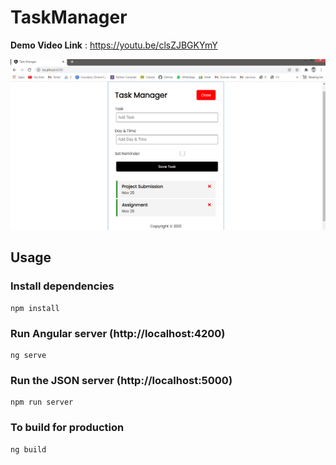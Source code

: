 # TaskManager
**Demo Video Link** : https://youtu.be/clsZJBGKYmY

<img src="Images/TaskManager.PNG" width=100% height=70%>

## Usage

### Install dependencies

```
npm install
```

### Run Angular server (http://localhost:4200)

```
ng serve
```

### Run the JSON server (http://localhost:5000)

```
npm run server
```

### To build for production

```
ng build
```
